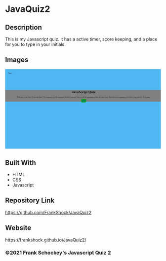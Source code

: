 # JavaQuiz2
## Description
This is my Javascript quiz. it has  a  active timer, score keeping, and a place for you to type in your initials.  

## Images
![alt text](https://github.com/FrankShock/JavaQuiz2/blob/main/assests/images/JavaQuizsc1.JPG)


## Built With
* HTML
* CSS
* Javascript

## Repository Link
https://github.com/FrankShock/JavaQuiz2
## Website
https://frankshock.github.io/JavaQuiz2/


### ©2021 Frank Schockey's Javascript Quiz 2